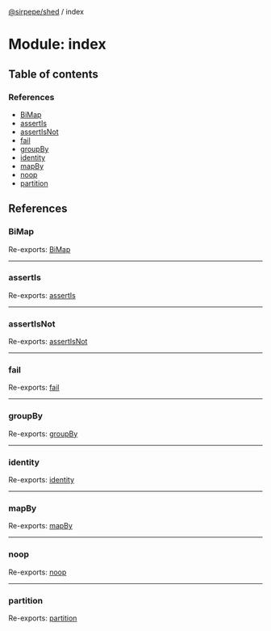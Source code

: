 [@sirpepe/shed](../README.md) / index

# Module: index

## Table of contents

### References

- [BiMap](index.md#bimap)
- [assertIs](index.md#assertis)
- [assertIsNot](index.md#assertisnot)
- [fail](index.md#fail)
- [groupBy](index.md#groupby)
- [identity](index.md#identity)
- [mapBy](index.md#mapby)
- [noop](index.md#noop)
- [partition](index.md#partition)

## References

### BiMap

Re-exports: [BiMap](../classes/bimap.bimap-1.md)

___

### assertIs

Re-exports: [assertIs](assert.md#assertis)

___

### assertIsNot

Re-exports: [assertIsNot](assert.md#assertisnot)

___

### fail

Re-exports: [fail](error.md#fail)

___

### groupBy

Re-exports: [groupBy](iterable.md#groupby)

___

### identity

Re-exports: [identity](function.md#identity)

___

### mapBy

Re-exports: [mapBy](iterable.md#mapby)

___

### noop

Re-exports: [noop](function.md#noop)

___

### partition

Re-exports: [partition](iterable.md#partition)
